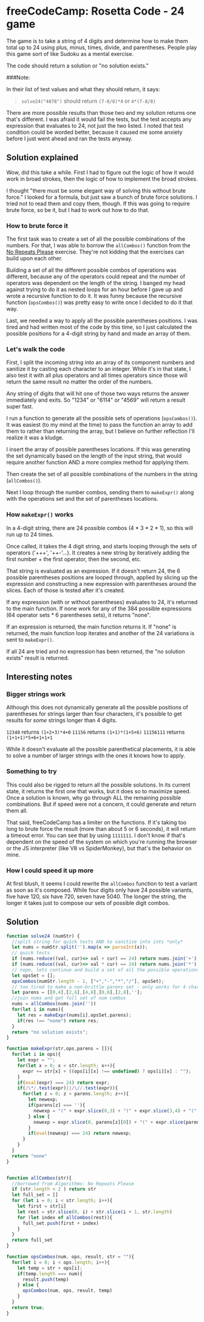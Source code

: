 # freeCodeCamp: Rosetta Code - 24 game

The game is to take a string of 4 digits and determine how to make them total up to 24 using plus, minus, times, divide, and parentheses. People play this game sort of like Sudoku as a mental exercise.

The code should return a solution or "no solution exists."

###Note:

In their list of test values and what they should return, it says:

> `solve24("4878")` should return `(7-8/8)*4` or `4*(7-8/8)`

There are more possible results than those two and my solution returns one that's different. I was afraid it would fail the tests, but the test accepts any expression that evaluates to 24, not just the two listed. I noted that test condition could be worded better, because it caused me some anxiety before I just went ahead and ran the tests anyway.

## Solution explained

Wow, did this take a while. First I had to figure out the logic of how it would work in broad strokes, then the logic of how to implement the broad strokes.

I thought "there must be some elegant way of solving this without brute force." I looked for a formula, but just saw a bunch of brute force solutions. I tried not to read them and copy them, though. If this was going to require brute force, so be it, but I had to work out how to do that.

### How to brute force it

The first task was to create a set of all the possible combinations of the numbers. For that, I was able to borrow the `allCombos()` function from the [No Repeats Please](../Algorithms%20-%20No%20Repeats%20Please) exercise. They're not kidding that the exercises can build upon each other. 

Building a set of all the different possible combos of operations was different, because any of the operators could repeat and the number of operators was dependent on the length of the string. I banged my head against trying to do it as nested loops for an hour before I gave up and wrote a recursive function to do it. It was funny because the recursive function (`opsCombos()`) was pretty easy to write once I decided to do it that way.

Last, we needed a way to apply all the possible parentheses positions. I was tired and had written most of the code by this time, so I just calculated the possible positions for a 4-digit string by hand and made an array of them.

### Let's walk the code

First, I split the incoming string into an array of its component numbers and sanitize it by casting each character to an integer. While it's in that state, I also test it with all plus operators and all times operators since those will return the same result no matter the order of the numbers.

Any string of digits that will hit one of those two ways returns the answer immediately and exits. So "1234" or "6114" or "4569" will return a result super fast.

I run a function to generate all the possible sets of operations (`opsCombos()`). It was easiest (to my mind at the time) to pass the function an array to add them to rather than returning the array, but I believe on further reflection I'll realize it was a kludge.

I insert the array of possible parentheses locations. If this was generating the set dynamically based on the length of the input string, that would require another function AND a more complex method for applying them. 

Then create the set of all possible combinations of the numbers in the string (`allCombos()`).

Next I loop through the number combos, sending them to `makeExpr()` along with the operations set and the set of parentheses locations.

### How `makeExpr()` works

In a 4-digit string, there are 24 possible combos (4 * 3 * 2 * 1), so this will run up to 24 times.

Once called, it takes the 4 digit string, and starts looping through the sets of operators ('+++', '++-'...). It creates a new string by iteratively adding the first number + the first operator, then the second, etc.

That string is evaluated as an expression. If it doesn't return 24, the 6 possible parentheses positions are looped through, applied by slicing up the expression and constructing a new expression with parentheses around the slices. Each of those is tested after it's created.

If any expression (with or without parentheses) evaluates to 24, it's returned to the main function. If none work for any of the 384 possible expressions (64 operator sets * 6 parentheses sets), it returns "none".

If an expression is returned, the main function returns it. If "none" is returned, the main function loop iterates and another of the 24 variations is sent to `makeExpr()`.

If all 24 are tried and no expression has been returned, the "no solution exists" result is returned.

## Interesting notes

### Bigger strings work

Although this does not dynamically generate all the possible positions of parentheses for strings larger than four characters, it's possible to get results for *some* strings longer than 4 digits.

`12340` returns `(1+2+3)*4+0`
`11156` returns `(1+1)*(1+5+6)`
`11156111` returns `(1+1+1)*5+6+1+1+1`

While it doesn't evaluate all the possible parenthetical placements, it is able to solve a number of larger strings with the ones it knows how to apply.

### Something to try

This could also be rigged to return all the possible solutions. In its current state, it returns the first one that works, but it does so to maximize speed. Once a solution is known, why go through ALL the remaining possible combinations. But if speed were not a concern, it could generate and return them all.

That said, freeCodeCamp has a limiter on the functions. If it's taking too long to brute force the result (more than about 5 or 6 seconds), it will return a timeout error. You can see that by using `1111111`. I don't know if that's dependent on the speed of the system on which you're running the browser or the JS interpreter (like V8 vs SpiderMonkey), but that's the behavior on mine.

### How I could speed it up more

At first blush, it seems I could rewrite the `allCombos` function to test a variant as soon as it's composed. While four digits only have 24 possible variants, five have 120, six have 720, seven have 5040. The longer the string, the longer it takes just to compose our sets of possible digit combos.

## Solution

```javascript
function solve24 (numStr) {
  //split string for quick tests AND to sanitize into ints *only*
  let nums = numStr.split('').map(x => parseInt(x));
  // quick tests
  if (nums.reduce((val, cur)=> val + cur) == 24) return nums.join('+');
  if (nums.reduce((val, cur)=> val * cur) == 24) return nums.join('*');
  // nope, lets continue and build a set of all the possible operations
  let opsSet = [];
  opsCombos(numStr.length - 1, ["+","-","*","/"], opsSet);
  // too tired to make a non-brittle parens set - only works for 4 char num strings
  let parens = [[0,4],[2,6],[4,8],[0,6],[2,8],''];
  //join nums and get full set of num combos
  nums = allCombos(nums.join(''))
  for(let i in nums){
    let res = makeExpr(nums[i],opsSet,parens);
    if(res !== "none") return res;
  }
  return "no solution exists";
}

function makeExpr(str,ops,parens = []){
  for(let i in ops){
    let expr = "";
    for(let x = 0; x < str.length; x++){
      expr += str[x] + ((ops[i][x] !== undefined) ? ops[i][x] : "");
    }
    if(eval(expr) === 24) return expr;
    if(/\*/.test(expr)||/\//.test(expr)){
      for(let z = 0; z < parens.length; z++){
        let newexp;
        if(parens[z] === ''){
          newexp = "(" + expr.slice(0,3) + ")" + expr.slice(3,4) + "(" + expr.slice(4) + ")";
        } else {
          newexp = expr.slice(0, parens[z][0]) + "(" + expr.slice(parens[z][0], parens[z][1]-1) + ")" + expr.slice(parens[z][1]-1);
        }
        if(eval(newexp) === 24) return newexp;
      }
    }
  }
  return "none"
}


function allCombos(str){
  //borrowed from Algorithms: No Repeats Please
  if (str.length < 2 ) return str
  let full_set = [] 
  for (let i = 0; i < str.length; i++){
    let first = str[i]
    let rest = str.slice(0, i) + str.slice(i + 1, str.length)
    for (let index of allCombos(rest)){
      full_set.push(first + index) 
    }
  }
  return full_set
}

function opsCombos(num, ops, result, str = ""){
  for(let i = 0; i < ops.length; i++){
    let temp = str + ops[i];
    if(temp.length === num){
      result.push(temp)
    } else {
      opsCombos(num, ops, result, temp)
    }
  }
  return true;
}
```
